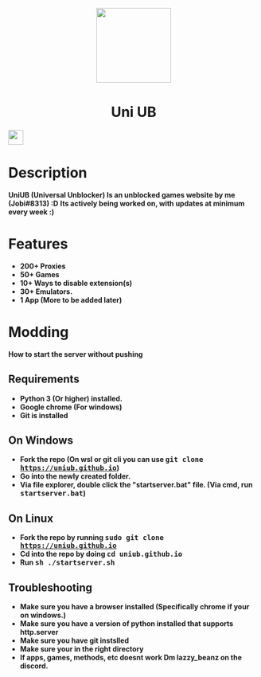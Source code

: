 <p align="center">
<kbd style="padding:10px;">
<img src="https://avatars.githubusercontent.com/u/115511537" width="150px" height="150px">
</kbd>
</p>
<h1 align="center">Uni UB</h1>

<a href="https://discord.gg/nX6sWSa9HE"><img height="30px" src="https://img.shields.io/badge/Discord-7289DA?style=for-the-badge&logo=discord&logoColor=white"><img></a>

# Description
**UniUB (Universal Unblocker) Is an unblocked games website by me (Jobi#8313) :D**
**Its actively being worked on, with updates at minimum every week :)**
# Features
- **200+ Proxies**
- **50+ Games**
- **10+ Ways to disable extension(s)**
- **30+ Emulators.**
- **1 App (More to be added later)**
# Modding
**How to start the server without pushing**
## Requirements
- **Python 3 (Or higher) installed.**
- **Google chrome (For windows)**
- **Git is installed**
## On Windows
- **Fork the repo (On wsl or git cli you can use <kbd>git clone https://uniub.github.io</kbd>)**
- **Go into the newly created folder.**
- **Via file explorer, double click the "startserver.bat" file. (Via cmd, run <kbd>startserver.bat</kbd>)**
## On Linux
- **Fork the repo by running <kbd>sudo git clone https://uniub.github.io</kbd>**
- **Cd into the repo by doing <kbd>cd uniub.github.io</kbd>**
- **Run <kbd>sh ./startserver.sh</kbd>**
## Troubleshooting
- **Make sure you have a browser installed (Specifically chrome if your on windows.)**
- **Make sure you have a version of python installed that supports http.server**
- **Make sure you have git instslled**
- **Make sure your in the right directory**
- **If apps, games, methods, etc doesnt work Dm lazzy_beanz on the discord.**
